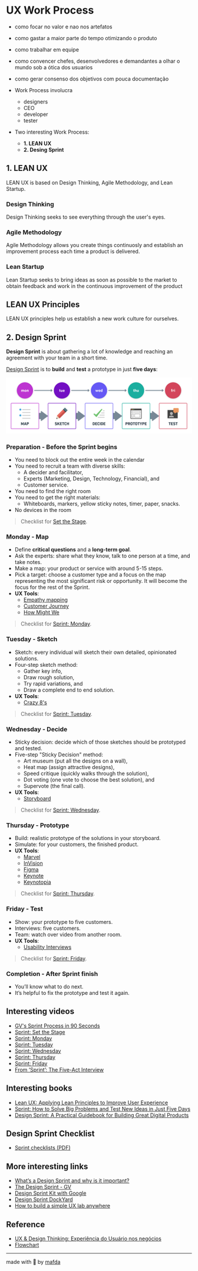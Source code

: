 # UX Work Process

* como focar no valor e nao nos artefatos
* como gastar a maior parte do tempo otimizando o produto
* como trabalhar em equipe
* como convencer chefes, desenvolvedores e demandantes a olhar o mundo sob a ótica dos usuarios
* como gerar consenso dos objetivos com pouca documentação


* Work Process involucra
  * designers
  * CEO
  * developer
  * tester

* Two interesting Work Process:
  * **1. LEAN UX**
  * **2. Desing Sprint**
  
## 1. LEAN UX

LEAN UX is based on Design Thinking, Agile Methodology, and Lean Startup.

### Design Thinking

Design Thinking seeks to see everything through the user's eyes.

### Agile Methodology

Agile Methodology allows you create things continuosly and establish an improvement process each time a product is delivered.

### Lean Startup

Lean Startup seeks to bring ideas as soon as possible to the market to obtain feedback and work in the continuous improvement of the product 

## LEAN UX Principles

LEAN UX principles help us establish a new work culture for ourselves.


## 2. Design Sprint

**Design Sprint** is about gathering a lot of knowledge and reaching an agreement with your team in a short time.

[Design Sprint](https://www.thesprintbook.com/how) is to **build** and **test** a prototype in just **five days**:

![design sprint by mafda](img/design_sprint_by_mafda@2x.png)

### Preparation - Before the Sprint begins

* You need to block out the entire week in the calendar
* You need to recruit a team with diverse skills: 
  * A decider and facilitator,
  * Experts (Marketing, Design, Technology, Financial), and
  * Customer service.
* You need to find the right room
* You need to get the right materials:
  * Whiteboards, markers, yellow sticky notes, timer, paper, snacks.
* No devices in the room

> Checklist for [Set the Stage](https://library.gv.com/sprint-week-set-the-stage-99f2f29ce0e7).

### Monday - Map

* Define **critical questions** and a **long-term goal**.
* Ask the experts: share what they know, talk to one person at a time, and take notes.
* Make a map: your product or service with around 5-15 steps.
* Pick a target: choose a customer type and a focus on the map representing the most significant risk or opportunity. It will become the focus for the rest of the Sprint.
* **UX Tools**:
  * [Empathy mapping](https://medium.com/swlh/what-is-an-empathy-map-and-why-is-it-valuable-for-your-business-14236be4fdf4)
  * [Customer Journey](https://www.appcues.com/blog/user-journey-map)
  * [How Might We](https://medium.com/@Yasith/how-might-we-notes-6c29cd31fa0)

> Checklist for [Sprint: Monday](https://library.gv.com/sprint-week-monday-4bf0606b5c81).

### Tuesday - Sketch

* Sketch: every individual will sketch their own detailed, opinionated solutions.
* Four-step sketch method:
  * Gather key info,
  * Draw rough solution,
  * Try rapid variations, and
  * Draw a complete end to end solution.
* **UX Tools**:
  * [Crazy 8's](https://blog.prototypr.io/how-to-run-a-crazy-eights-workshop-60d0a67b29a)

> Checklist for [Sprint: Tuesday](https://library.gv.com/sprint-week-tuesday-d22b30f905c3).


### Wednesday - Decide

* Sticky decision: decide which of those sketches should be prototyped and tested.
* Five-step "Sticky Decision" method:
  * Art museum (put all the designs on a wall),
  * Heat map (assign attractive designs),
  * Speed critique (quickly walks through the solution),
  * Dot voting (one vote to choose the best solution), and
  * Supervote (the final call).
* **UX Tools**:
  * [Storyboard](https://sprintstories.com/storyboarding-2-0-4e282b2da94d) 

> Checklist for [Sprint: Wednesday](https://library.gv.com/sprint-week-wednesday-900fe3f2c26e).

### Thursday - Prototype

* Build: realistic prototype of the solutions in your storyboard.
* Simulate: for your customers, the finished product.
* **UX Tools**: 
  * [Marvel](https://marvelapp.com/)
  * [InVision](https://www.invisionapp.com/)
  * [Figma](https://www.figma.com/)
  * [Keynote](https://www.apple.com/keynote/)
  * [Keynotopia](https://keynotopia.com/)

> Checklist for [Sprint: Thursday](https://library.gv.com/sprint-week-thursday-df8d7c8c0555).

### Friday - Test

* Show: your prototype to five customers.
* Interviews: five customers.
* Team: watch over video from another room.
* **UX Tools**: 
  * [Usability Interviews](https://www.nngroup.com/articles/how-many-test-users/)

> Checklist for [Sprint: Friday](https://library.gv.com/sprint-week-friday-7f66b4194137#.8e10zsect).

### Completion - After Sprint finish

* You’ll know what to do next.
* It’s helpful to fix the prototype and test it again.

## Interesting videos

* [GV's Sprint Process in 90 Seconds](https://www.youtube.com/watch?v=K2vSQPh6MCE)
* [Sprint: Set the Stage](https://www.youtube.com/watch?v=Fc6A2WuEkZI&t=3s)
* [Sprint: Monday](https://www.youtube.com/watch?v=7zOBMxRYJ7I&t=9s)
* [Sprint: Tuesday](https://www.youtube.com/watch?v=_ITJ5lAXQhg&t=5s)
* [Sprint: Wednesday](https://www.youtube.com/watch?v=7BKBFOOKbNo&t=2s)
* [Sprint: Thursday](https://www.youtube.com/watch?v=IGcwFV76t7o&t=5s)
* [Sprint: Friday](https://www.youtube.com/watch?v=jQmBuKN10VY&t=3s)
* [From ‘Sprint’: The Five-Act Interview](https://www.youtube.com/watch?v=U9ZG19XTbd4&t=11s)

## Interesting books

* [Lean UX: Applying Lean Principles to Improve User Experience](https://www.oreilly.com/library/view/lean-ux/9781449366834/)
* [Sprint: How to Solve Big Problems and Test New Ideas in Just Five Days](https://www.thesprintbook.com/)
* [Design Sprint: A Practical Guidebook for Building Great Digital Products](http://www.designsprintbook.com/)

## Design Sprint Checklist

* [Sprint checklists (PDF)](https://static1.squarespace.com/static/56778f460ab377c981686546/t/56c2b6c337013bc7bcab14c7/1456958631313/Sprint+checklists.pdf)

## More interesting links

* [What’s a Design Sprint and why is it important?](https://uxplanet.org/whats-a-design-sprint-and-why-is-it-important-f7b826651e09)
* [The Design Sprint - GV](https://www.gv.com/sprint/)
* [Design Sprint Kit with Google](https://designsprintkit.withgoogle.com/)
* [Design Sprint DockYard](https://dockyard.com/design-sprints/)
* [How to build a simple UX lab anywhere](https://library.gv.com/how-to-build-a-simple-ux-lab-anywhere-86e6c6b3fed4)

## Reference

* [UX & Design Thinking: Experiência do Usuário nos negócios](https://www.udemy.com/course/ux-design/)
* [Flowchart](https://whimsical.com/)

---
made with 💙 by [mafda](https://mafda.github.io/)